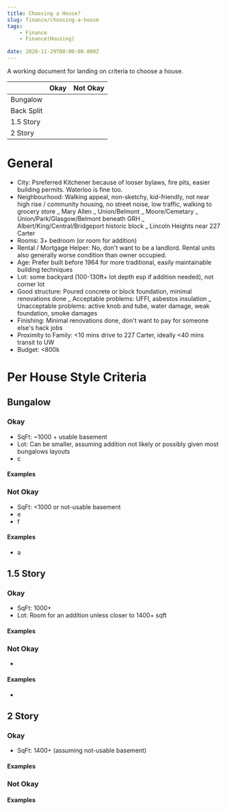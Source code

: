 ```yaml
---
title: Choosing a House?
slug: finance/choosing-a-house
tags:
	- Finance
	- Finance(Housing)
	
date: 2020-11-29T00:00:00.000Z
---
```


A working document for landing on criteria to choose a house.

|            | Okay | Not Okay |
| ---------- | ---- | -------- |
| Bungalow   |      |          |
| Back Split |      |          |
| 1.5 Story  |      |          |
| 2 Story    |      |          |

# General

- City: Psreferred Kitchener because of looser bylaws, fire pits, easier building permits. Waterloo is fine too.
- Neighbourhood: Walking appeal, non-sketchy, kid-friendly, not near high rise / community housing, no street noise, low traffic, walking to grocery store
  _ Mary Allen
  _ Union/Belmont
  _ Moore/Cemetary
  _ Union/Park/Glasgow/Belmont beneath GRH
  _ Albert/King/Central/Bridgeport historic block
  _ Lincoln Heights near 227 Carter
- Rooms: 3+ bedroom (or room for addition)
- Rental / Mortgage Helper: No, don't want to be a landlord. Rental units also generally worse condition than owner occupied.
- Age: Prefer built before 1964 for more traditional, easily maintainable building techniques
- Lot: some backyard (100-130ft+ lot depth esp if addition needed), not corner lot
- Good structure: Poured concrete or block foundation, minimal renovations done
  _ Acceptable problems: UFFI, asbestos insulation
  _ Unacceptable problems: active knob and tube, water damage, weak foundation, smoke damages
- Finishing: Minimal renovations done, don't want to pay for someone else's hack jobs
- Proximity to Family: <10 mins drive to 227 Carter, ideally <40 mins transit to UW
- Budget: <800k

# Per House Style Criteria

## Bungalow

### Okay

- SqFt: ~1000 + usable basement
- Lot: Can be smaller, assuming addition not likely or possibly given most bungalows layouts
- c

#### Examples

### Not Okay

- SqFt: <1000 or not-usable basement
- e
- f

#### Examples

- a

## 1.5 Story

### Okay

- SqFt: 1000+
- Lot: Room for an addition unless closer to 1400+ sqft

#### Examples

### Not Okay

-

#### Examples

-

## 2 Story

### Okay

- SqFt: 1400+ (assuming not-usable basement)

#### Examples

### Not Okay

#### Examples
